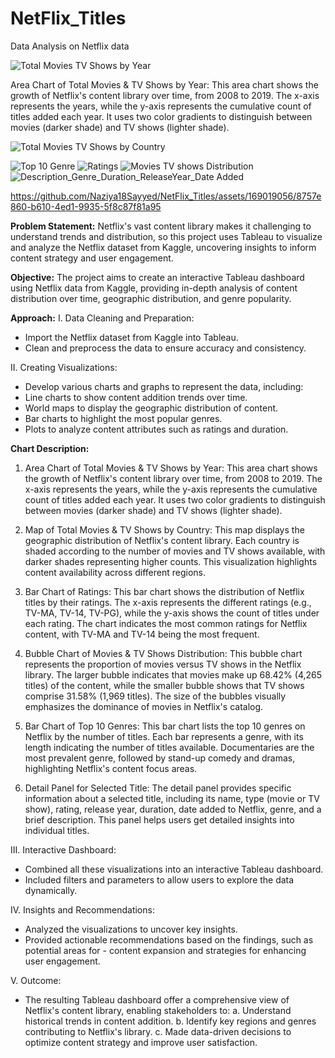 # NetFlix_Titles
Data Analysis on Netflix data

![Total Movies   TV Shows by Year](https://github.com/Naziya18Sayyed/NetFlix_Titles/assets/169019056/399f5906-5f95-4321-b686-5cbbc82f3f17)

Area Chart of Total Movies & TV Shows by Year:
This area chart shows the growth of Netflix's content library over time, from 2008 to 2019. The x-axis represents the years, while the y-axis represents the cumulative count of titles added each year. It uses two color gradients to distinguish between movies (darker shade) and TV shows (lighter shade).

![Total Movies   TV Shows by Country](https://github.com/Naziya18Sayyed/NetFlix_Titles/assets/169019056/48932003-2478-4c85-ba04-67f74cffa3c5)


![Top 10 Genre](https://github.com/Naziya18Sayyed/NetFlix_Titles/assets/169019056/82f2c27d-cfab-47d2-854e-8bdd21e4c82c)
![Ratings](https://github.com/Naziya18Sayyed/NetFlix_Titles/assets/169019056/8917abca-5835-4754-b742-3b5a926b5bc6)
![Movies   TV shows Distribution](https://github.com/Naziya18Sayyed/NetFlix_Titles/assets/169019056/44d4d0ca-43d0-4718-b080-98689987f614)
![Description_Genre_Duration_ReleaseYear_Date Added](https://github.com/Naziya18Sayyed/NetFlix_Titles/assets/169019056/8abae4bd-a21b-4487-bc56-825753a11b46)



https://github.com/Naziya18Sayyed/NetFlix_Titles/assets/169019056/8757e860-b610-4ed1-9935-5f8c87f81a95




**Problem Statement:**
Netflix's vast content library makes it challenging to understand trends and distribution, so this project uses Tableau to visualize and analyze the Netflix dataset from Kaggle, uncovering insights to inform content strategy and user engagement.

**Objective:**
The project aims to create an interactive Tableau dashboard using Netflix data from Kaggle, providing in-depth analysis of content distribution over time, geographic distribution, and genre popularity.

**Approach:**
I. Data Cleaning and Preparation:
- Import the Netflix dataset from Kaggle into Tableau.
- Clean and preprocess the data to ensure accuracy and consistency.

II. Creating Visualizations:

- Develop various charts and graphs to represent the data, including:
- Line charts to show content addition trends over time.
- World maps to display the geographic distribution of content.
- Bar charts to highlight the most popular genres.
- Plots to analyze content attributes such as ratings and duration.

**Chart Description:**
1. Area Chart of Total Movies & TV Shows by Year:
This area chart shows the growth of Netflix's content library over time, from 2008 to 2019. The x-axis represents the years, while the y-axis represents the cumulative count of titles added each year. It uses two color gradients to distinguish between movies (darker shade) and TV shows (lighter shade).

2. Map of Total Movies & TV Shows by Country:
This map displays the geographic distribution of Netflix's content library. Each country is shaded according to the number of movies and TV shows available, with darker shades representing higher counts. This visualization highlights content availability across different regions.

3. Bar Chart of Ratings:
This bar chart shows the distribution of Netflix titles by their ratings. The x-axis represents the different ratings (e.g., TV-MA, TV-14, TV-PG), while the y-axis shows the count of titles under each rating. The chart indicates the most common ratings for Netflix content, with TV-MA and TV-14 being the most frequent.

4. Bubble Chart of Movies & TV Shows Distribution:
This bubble chart represents the proportion of movies versus TV shows in the Netflix library. The larger bubble indicates that movies make up 68.42% (4,265 titles) of the content, while the smaller bubble shows that TV shows comprise 31.58% (1,969 titles). The size of the bubbles visually emphasizes the dominance of movies in Netflix's catalog.

5. Bar Chart of Top 10 Genres:
This bar chart lists the top 10 genres on Netflix by the number of titles. Each bar represents a genre, with its length indicating the number of titles available. Documentaries are the most prevalent genre, followed by stand-up comedy and dramas, highlighting Netflix's content focus areas.

6. Detail Panel for Selected Title:
The detail panel provides specific information about a selected title, including its name, type (movie or TV show), rating, release year, duration, date added to Netflix, genre, and a brief description. This panel helps users get detailed insights into individual titles.

III. Interactive Dashboard:
- Combined all these visualizations into an interactive Tableau dashboard.
- Included filters and parameters to allow users to explore the data dynamically.

IV. Insights and Recommendations:
- Analyzed the visualizations to uncover key insights.
- Provided actionable recommendations based on the findings, such as potential areas for - 
  content expansion and strategies for enhancing user engagement.

V. Outcome:
- The resulting Tableau dashboard offer a comprehensive view of Netflix's content 
  library, enabling stakeholders to:
    a. Understand historical trends in content addition.
    b. Identify key regions and genres contributing to Netflix's library.
    c. Made data-driven decisions to optimize content strategy and improve user satisfaction.
